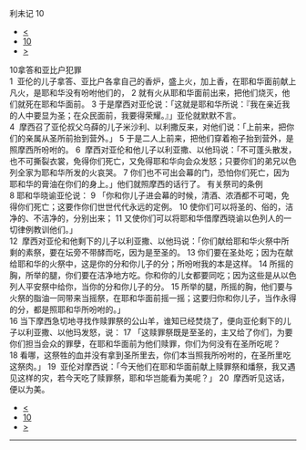 ﻿





 利未记 10




* [<](bible/LEV09.md)
* [10](bible/LEV.md)
* [>](bible/LEV11.md)



 
10拿答和亚比户犯罪  
1  亚伦的儿子拿答、亚比户各拿自己的香炉，盛上火，加上香，在耶和华面前献上凡火，是耶和华没有吩咐他们的， 
2 就有火从耶和华面前出来，把他们烧灭，他们就死在耶和华面前。 
3 于是摩西对亚伦说：「这就是耶和华所说：『我在亲近我的人中要显为圣；在众民面前，我要得荣耀。』」亚伦就默默不言。  
4  摩西召了亚伦叔父乌薛的儿子米沙利、以利撒反来，对他们说：「上前来，把你们的亲属从圣所前抬到营外。」 
5 于是二人上前来，把他们穿着袍子抬到营外，是照摩西所吩咐的。 
6  摩西对亚伦和他儿子以利亚撒、以他玛说：「不可蓬头散发，也不可撕裂衣裳，免得你们死亡，又免得耶和华向会众发怒；只要你们的弟兄以色列全家为耶和华所发的火哀哭。 
7 你们也不可出会幕的门，恐怕你们死亡，因为耶和华的膏油在你们的身上。」他们就照摩西的话行了。 有关祭司的条例  
8 耶和华晓谕亚伦说： 
9 「你和你儿子进会幕的时候，清酒、浓酒都不可喝，免得你们死亡；这要作你们世世代代永远的定例。 
10 使你们可以将圣的、俗的，洁净的、不洁净的，分别出来； 
11 又使你们可以将耶和华借摩西晓谕以色列人的一切律例教训他们。」  
12  摩西对亚伦和他剩下的儿子以利亚撒、以他玛说：「你们献给耶和华火祭中所剩的素祭，要在坛旁不带酵而吃，因为是至圣的。 
13 你们要在圣处吃；因为在献给耶和华的火祭中，这是你的分和你儿子的分；所吩咐我的本是这样。 
14 所摇的胸，所举的腿，你们要在洁净地方吃。你和你的儿女都要同吃；因为这些是从以色列人平安祭中给你，当你的分和你儿子的分。 
15 所举的腿，所摇的胸，他们要与火祭的脂油一同带来当摇祭，在耶和华面前摇一摇；这要归你和你儿子，当作永得的分，都是照耶和华所吩咐的。」  
16 当下摩西急切地寻找作赎罪祭的公山羊，谁知已经焚烧了，便向亚伦剩下的儿子以利亚撒、以他玛发怒，说： 
17 「这赎罪祭既是至圣的，主又给了你们，为要你们担当会众的罪孽，在耶和华面前为他们赎罪，你们为何没有在圣所吃呢？ 
18 看哪，这祭牲的血并没有拿到圣所里去，你们本当照我所吩咐的，在圣所里吃这祭肉。」 
19  亚伦对摩西说：「今天他们在耶和华面前献上赎罪祭和燔祭，我又遇见这样的灾，若今天吃了赎罪祭，耶和华岂能看为美呢？」 
20  摩西听见这话，便以为美。 
* [<](bible/LEV09.md)
* [10](bible/LEV.md)
* [>](bible/LEV11.md)





---









